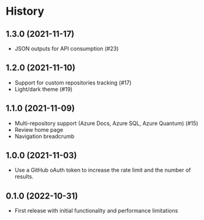 # History

## 1.3.0 (2021-11-17)

* JSON outputs for API consumption (#23)

## 1.2.0 (2021-11-10)

* Support for custom repositories tracking (#17)
* Light/dark theme (#19)

## 1.1.0 (2021-11-09)

* Multi-repository support (Azure Docs, Azure SQL, Azure Quantum) (#15)
* Review home page
* Navigation breadcrumb

## 1.0.0 (2021-11-03)

* Use a GitHub oAuth token to increase the rate limit and the number of results.

## 0.1.0 (2022-10-31)

* First release with initial functionality and performance limitations
